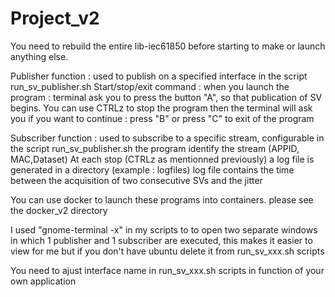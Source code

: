 # Project_v2
You need to rebuild the entire lib-iec61850 before starting to make or launch anything else.

Publisher function : used to publish on a specified interface in the script run_sv_publisher.sh
Start/stop/exit command : when you launch the program : terminal ask you to press the button "A", so that  publication of SV begins.
                           You can use CTRLz to stop the program then the terminal will ask you if you want to continue : press "B" 
                           or press "C" to exit of the program

Subscriber function :  used to subscribe to a specific stream, configurable in the script run_sv_publisher.sh
the program identify the stream (APPID, MAC,Dataset)
At each stop  (CTRLz as mentionned previously) a log file is generated in a directory (example : logfiles)
log file contains the time between the acquisition of two consecutive SVs and the jitter

You can use docker to launch these programs into containers. please see the docker_v2 directory

I used "gnome-terminal -x" in my scripts to to open two separate windows in which 1 publisher and 1 subscriber are executed, this makes it easier to view for me but if you don't have ubuntu delete it from  run_sv_xxx.sh scripts

You need to ajust interface name in run_sv_xxx.sh scripts in function of your own application

